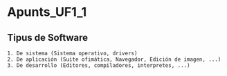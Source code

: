 # Apunts_UF1_1
## Tipus de Software

    1. De sistema (Sistema operativo, drivers)
    2. De aplicación (Suite ofimática, Navegador, Edición de imagen, ...)
    3. De desarrollo (Editores, compiladores, interpretes, ...)

